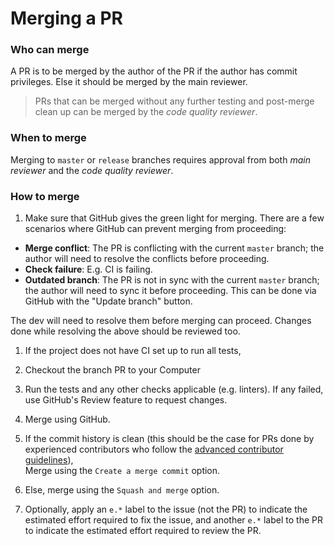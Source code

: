 # Merging a PR

### Who can merge 

A PR is to be merged by the author of the PR if the author has commit privileges. 
Else it should be merged by the main reviewer.
  
  > PRs that can be merged without any further testing and post-merge clean up can be merged by the 
  > _code quality reviewer_.

### When to merge

Merging to `master` or `release` branches requires approval from both _main reviewer_ and the _code quality reviewer_. 

### How to merge

1. Make sure that GitHub gives the green light for merging.
  There are a few scenarios where GitHub can prevent merging from proceeding:
  * **Merge conflict**: The PR is conflicting with the current `master` branch; the author will
    need to resolve the conflicts before proceeding. 
  * **Check failure**: E.g. CI is failing.
  * **Outdated branch**: The PR is not in sync with the current `master` branch; the author will
    need to sync it before proceeding. This can be done via GitHub with the "Update branch" button.
    
  The dev will need to resolve them before merging can proceed. 
  Changes done while resolving the above should be reviewed too.

1. If the project does not have CI set up to run all tests, 
  1. Checkout the branch PR to your Computer
  1. Run the tests and any other checks applicable (e.g. linters). 
     If any failed, use GitHub's Review feature to request changes. 

1. Merge using GitHub. 
  1. If the commit history is clean (this should be the case for PRs done by experienced contributors who follow 
     the [advanced contributor guidelines](docs/AdvancedContributorGuidelines.md)), <br>
     Merge using the `Create a merge commit` option.
  2. Else, merge using the `Squash and merge` option.
  
1. Optionally, apply an `e.*` label to the issue (not the PR) to indicate 
  the estimated effort required to fix the issue, and another `e.*` label to the PR
  to indicate the estimated effort required to review the PR.

